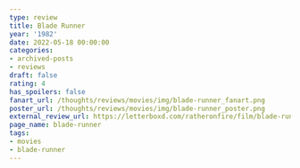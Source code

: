 ```yaml
---
type: review
title: Blade Runner
year: '1982'
date: 2022-05-18 00:00:00
categories:
- archived-posts
- reviews
draft: false
rating: 4
has_spoilers: false
fanart_url: /thoughts/reviews/movies/img/blade-runner_fanart.png
poster_url: /thoughts/reviews/movies/img/blade-runner_poster.png
external_review_url: https://letterboxd.com/ratheronfire/film/blade-runner/
page_name: blade-runner
tags:
- movies
- blade-runner
---
```


